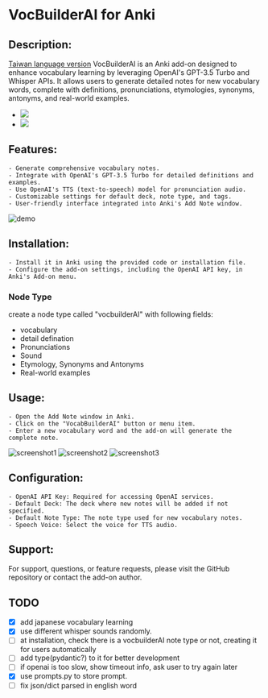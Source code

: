# VocBuilderAI for Anki

## Description:
[Taiwan language version](README_ZH_TW.md)
VocBuilderAI is an Anki add-on designed to enhance vocabulary learning by leveraging OpenAI's GPT-3.5 Turbo and Whisper APIs. It allows users to generate detailed notes for new vocabulary words, complete with definitions, pronunciations, etymologies, synonyms, antonyms, and real-world examples.

- ![](media/dictionary.png)
- ![](media/webster.png)
## Features:
    - Generate comprehensive vocabulary notes.
    - Integrate with OpenAI's GPT-3.5 Turbo for detailed definitions and examples.
    - Use OpenAI's TTS (text-to-speech) model for pronunciation audio.
    - Customizable settings for default deck, note type, and tags.
    - User-friendly interface integrated into Anki's Add Note window.

![demo](media/vocAI-demo-1.gif)
## Installation:
    - Install it in Anki using the provided code or installation file.
    - Configure the add-on settings, including the OpenAI API key, in Anki's Add-on menu.
### Node Type
create a node type called "vocbuilderAI" with following fields:
  - vocabulary
  - detail defination
  - Pronunciations
  - Sound
  - Etymology, Synonyms and Antonyms
  - Real-world examples
## Usage:

    - Open the Add Note window in Anki.
    - Click on the "VocabBuilderAI" button or menu item.
    - Enter a new vocabulary word and the add-on will generate the complete note.

  ![screenshot1](media/sceenshot-1.png)
  ![screenshot2](media/sceenshot-2.png)
  ![screenshot3](media/sceenshot-3.png)

## Configuration:

    - OpenAI API Key: Required for accessing OpenAI services.
    - Default Deck: The deck where new notes will be added if not specified.
    - Default Note Type: The note type used for new vocabulary notes.
    - Speech Voice: Select the voice for TTS audio.

## Support:
For support, questions, or feature requests, please visit the GitHub repository or contact the add-on author.
## TODO
- [x] add japanese vocabulary learning
- [x] use different whisper sounds randomly.
- [ ] at installation, check there is a vocbuilderAI note type or not, creating it for users automatically
- [ ] add type(pydantic?) to it for better development
- [ ] if openai is too slow, show timeout info, ask user to try again later
- [x] use prompts.py to store prompt.
- [ ] fix json/dict parsed in english word